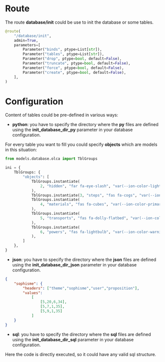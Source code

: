 # Route

The route **database/init** could be use to init the database or some tables.

```py 
@route(
    "/database/init",
    admin=True,
    parameters=[
        Parameter("binds", ptype=List[str]),
        Parameter("tables", ptype=List[str]),
        Parameter("drop", ptype=bool, default=False),
        Parameter("truncate", ptype=bool, default=False),
        Parameter("force", ptype=bool, default=False),
        Parameter("create", ptype=bool, default=False),
    ],
)
```

# Configuration

Content of tables could be pre-defined in various ways:

- **python**: you have to specify the directory where the **py** files are defined using the **init_database_dir_py** parameter in your database configuration.

For every table you want to fill you could specify **objects** which are models in this situation:

```py
from models.database.olca import TblGroups

ini = {
    TblGroups: {
        "objects": [
            TblGroups.instantiate(
                2, "hidden", "far fa-eye-slash", "var(--ion-color-light)"
            ),
            TblGroups.instantiate(3, "steps", "fas fa-cogs", "var(--ion-color-danger)"),
            TblGroups.instantiate(
                4, "materials", "fas fa-cubes", "var(--ion-color-primary)"
            ),
            TblGroups.instantiate(
                5, "transports", "fas fa-dolly-flatbed", "var(--ion-color-secondary)"
            ),
            TblGroups.instantiate(
                6, "powers", "fas fa-lightbulb", "var(--ion-color-warning)"
            ),
        ]
    },
}
```

- **json**: you have to specify the directory where the **json** files are defined using the **init_database_dir_json** parameter in your database configuration.

```json
{
    "sophisme": {
        "headers": ["theme","sophisme","user","proposition"],
        "values":
            [
                [5,20,6,34],
                [5,7,1,35],
                [5,9,1,35]
            ]
    }
}
```

- **sql**: you have to specify the directory where the **sql** files are defined using the **init_database_dir_sql** parameter in your database configuration.

Here the code is directly executed, so it could have any valid sql structure.

```sql

```